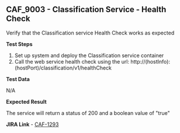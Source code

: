 ## CAF_9003 - Classification Service - Health Check ##

Verify that the Classification service Health Check works as expected

**Test Steps**

1. Set up system and deploy the Classification service container 
2. Call the web service health check using the url: http://(hostInfo):(hostPort)/classification/v1/healthCheck

**Test Data**

N/A

**Expected Result**

The service will return a status of 200 and a boolean value of "true"

**JIRA Link** - [CAF-1293](https://jira.autonomy.com/browse/CAF-1293)
